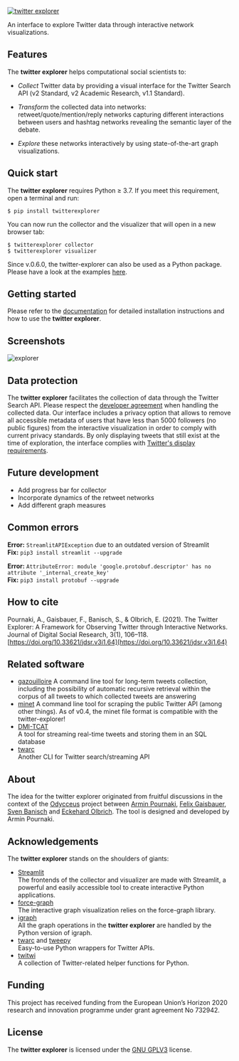 [![twitter explorer][title-img]][title-url]<br/>

An interface to explore Twitter data through interactive network visualizations.

## Features

The **twitter explorer** helps computational social scientists to:

- *Collect* Twitter data by providing a visual interface for the Twitter Search API (v2 Standard, v2 Academic Research, v1.1 Standard).

- *Transform* the collected data into networks: retweet/quote/mention/reply networks capturing different interactions between users and hashtag networks revealing the semantic layer of the debate. 

- *Explore* these networks interactively by using state-of-the-art graph visualizations. 

## Quick start
The **twitter explorer** requires Python ≥ 3.7. If you meet this requirement, open a terminal and run:
<!-- in your preferred folder to clone the repo and install the required libraries: -->
```
$ pip install twitterexplorer
```
You can now run the collector and the visualizer that will open in a new browser tab:
```
$ twitterexplorer collector
$ twitterexplorer visualizer
```
Since v.0.6.0, the twitter-explorer can also be used as a Python package. Please have a look at the examples [here](./examples/).

## Getting started
Please refer to the [documentation](./doc/DOCUMENTATION.md) for detailed installation instructions and how to use the **twitter explorer**.

## Screenshots
![explorer][explorer-img]<br/>

## Data protection
The **twitter explorer** facilitates the collection of data through the Twitter Search API. Please respect the [developer agreement](https://developer.twitter.com/en/developer-terms/agreement-and-policy) when handling the collected data. Our interface includes a privacy option that allows to remove all accessible metadata of users that have less than 5000 followers (no public figures) from the interactive visualization in order to comply with current privacy standards. By only displaying tweets that still exist at the time of exploration, the interface complies with [Twitter's display requirements](https://developer.twitter.com/en/developer-terms/display-requirements). 

## Future development
- Add progress bar for collector
- Incorporate dynamics of the retweet networks
- Add different graph measures

## Common errors
**Error:** `StreamlitAPIException` due to an outdated version of Streamlit  
**Fix:** `pip3 install streamlit --upgrade`

**Error:** `AttributeError: module 'google.protobuf.descriptor' has no attribute '_internal_create_key'`  
**Fix:** `pip3 install protobuf --upgrade`

## How to cite
Pournaki, A., Gaisbauer, F., Banisch, S., & Olbrich, E. (2021). The Twitter Explorer: A Framework for Observing Twitter through Interactive Networks. Journal of Digital Social Research, 3(1), 106–118. [https://doi.org/10.33621/jdsr.v3i1.64](https://doi.org/10.33621/jdsr.v3i1.64)

## Related software
- [gazouilloire](https://github.com/medialab/gazouilloire)
  A command line tool for long-term tweets collection, including the possibility of automatic recursive retrieval within the corpus of all tweets to which collected tweets are answering
- [minet](https://github.com/medialab/minet)
  A command line tool for scraping the public Twitter API (among other things). As of v0.4, the minet file format is compatible with the twitter-explorer!
- [DMI-TCAT](https://github.com/digitalmethodsinitiative/dmi-tcat)  
  A tool for streaming real-time tweets and storing them in an SQL database
- [twarc](https://github.com/DocNow/twarc)  
  Another CLI for Twitter search/streaming API

## About 
The idea for the twitter explorer originated from fruitful discussions in the context of the [Odycceus](https://odycceus.eu) project between [Armin Pournaki](https://pournaki.com), [Felix Gaisbauer](https://www.researchgate.net/profile/Felix_Gaisbauer2), [Sven Banisch](http://universecity.de) and [Eckehard Olbrich](https://www.mis.mpg.de/jjost/members/eckehard-olbrich.html). The tool is designed and developed by Armin Pournaki. 

## Acknowledgements

The **twitter explorer** stands on the shoulders of giants:
- [Streamlit](https://www.streamlit.io/)  
  The frontends of the collector and visualizer are made with Streamlit, a powerful and easily accessible tool to create interactive Python applications.
- [force-graph](https://github.com/vasturiano/force-graph)  
  The interactive graph visualization relies on the force-graph library.
- [igraph](https://igraph.org/python/)  
  All the graph operations in the **twitter explorer** are handled by the Python version of igraph.
- [twarc](https://github.com/DocNow/twarc) and [tweepy](http://www.tweepy.org/)  
  Easy-to-use Python wrappers for Twitter APIs.
- [twitwi](https://github.com/medialab/twitwi)  
  A collection of Twitter-related helper functions for Python.

## Funding
This project has received funding from the European Union’s Horizon 2020 research and innovation programme under grant agreement No 732942.

## License
The **twitter explorer** is licensed under the [GNU GPLV3](https://www.gnu.org/licenses/gpl-3.0.en.html) license.

<!-- logos and links -->
[title-img]: https://raw.githubusercontent.com/pournaki/twitter-explorer/master/doc/img/titlelogo.png
[title-url]: https://twitterexplorer.org
[version-img]:https://img.shields.io/badge/version-0.4-000?style=for-the-badge&?color=ffffff&?logoWidth=100
[version-url]:https://twitterexplorer.org
[python-img]:https://img.shields.io/badge/python-%E2%89%A53.6-000?style=for-the-badge&?color=ffffff
[python-url]:https://www.python.org/downloads/release/python-360/
[license-img]:https://img.shields.io/badge/license-GNU%20GPLv3-000?style=for-the-badge&?color=ffffff
[license-url]:https://www.gnu.org/licenses/gpl-3.0.en.html
[explorer-img]:https://raw.githubusercontent.com/pournaki/twitter-explorer/master/doc/img/explorer.png
